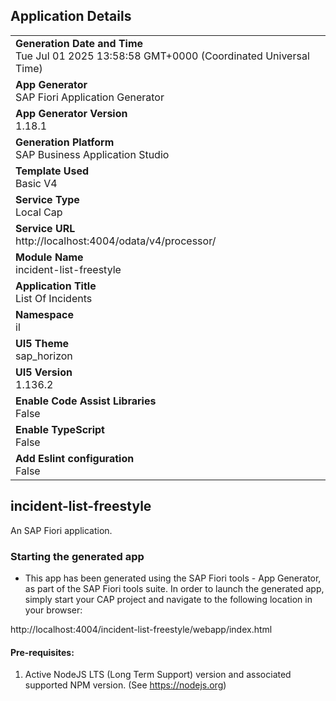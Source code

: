 ## Application Details
|               |
| ------------- |
|**Generation Date and Time**<br>Tue Jul 01 2025 13:58:58 GMT+0000 (Coordinated Universal Time)|
|**App Generator**<br>SAP Fiori Application Generator|
|**App Generator Version**<br>1.18.1|
|**Generation Platform**<br>SAP Business Application Studio|
|**Template Used**<br>Basic V4|
|**Service Type**<br>Local Cap|
|**Service URL**<br>http://localhost:4004/odata/v4/processor/|
|**Module Name**<br>incident-list-freestyle|
|**Application Title**<br>List Of Incidents|
|**Namespace**<br>il|
|**UI5 Theme**<br>sap_horizon|
|**UI5 Version**<br>1.136.2|
|**Enable Code Assist Libraries**<br>False|
|**Enable TypeScript**<br>False|
|**Add Eslint configuration**<br>False|

## incident-list-freestyle

An SAP Fiori application.

### Starting the generated app

-   This app has been generated using the SAP Fiori tools - App Generator, as part of the SAP Fiori tools suite.  In order to launch the generated app, simply start your CAP project and navigate to the following location in your browser:

http://localhost:4004/incident-list-freestyle/webapp/index.html

#### Pre-requisites:

1. Active NodeJS LTS (Long Term Support) version and associated supported NPM version.  (See https://nodejs.org)


